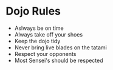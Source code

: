 Dojo Rules
==========
* Aslways be on time
* Always take off your shoes
* Keep the dojo tidy
* Never bring live blades on the tatami
* Respect your opponents
* Most Sensei's should be respected
